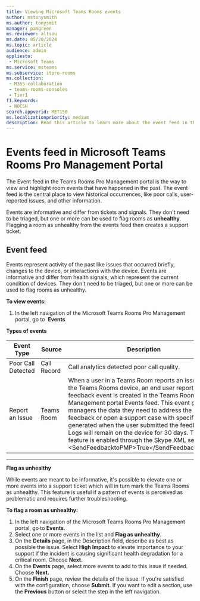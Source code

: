 ```yaml
---
title: Viewing Microsoft Teams Rooms events
author: mstonysmith
ms.author: tonysmit
manager: pamgreen
ms.reviewer: altsou
ms.date: 05/20/2024
ms.topic: article
audience: admin
appliesto:
 - Microsoft Teams
ms.service: msteams
ms.subservice: itpro-rooms
ms.collection:
 - M365-collaboration
 - teams-rooms-consoles
 - Tier1
f1.keywords:
 - NOCSH
search.appverid: MET150
ms.localizationpriority: medium
description: Read this article to learn more about the event feed in the Microsoft Teams Rooms Pro Management portal. 
---
```


# Events feed in Microsoft Teams Rooms Pro Management Portal

The Event feed in the Teams Rooms Pro Management portal is the way to view and highlight room events that have happened in the past. The event feed is the central place to view historical occurrences, like poor calls, user-reported issues, and other information.

Events are informative and differ from tickets and signals. They don't need to be triaged, but one or more can be used to flag rooms as **unhealthy**. Flagging a room as unhealthy from the events feed then creates a support ticket.

## Event feed

Events represent activity of the past like issues that occurred briefly, changes to the device, or interactions with the device. Events are informative and differ from health signals, which represent the current condition of devices. They don't need to be triaged, but one or more can be used to flag rooms as unhealthy.

**To view events:**

1. In the left navigation of the Microsoft Teams Rooms Pro Management portal, go to  **Events**

**Types of events**

|Event Type|Source|Description|
| -------- | -------- | -------- |
|Poor Call Detected|Call Record |Call analytics detected poor call quality.  |
|Report an Issue|Teams Room|When a user in a Teams Room reports an issue from the Teams Rooms device, an end user report feedback event is created in the Teams Rooms Pro Management portal Events feed. This event gives managers the data they need to address the feedback or open a support case with specific logs generated when the user submitted the feedback. Logs will remain on the device for 30 days.  The feature is enabled through the Skype XML setting \<SendFeedbacktoPMP\>True\</SendFeedbacktoPMP\>|

  ------------------------------------------------------------------------
  **Flag as unhealthy**

While events are meant to be informative, it's possible to elevate one or more events into a support ticket which will in turn mark the Teams Rooms as unhealthy. This feature is useful if a pattern of events is perceived as problematic and requires further troubleshooting.

**To flag a room as unhealthy:**

1. In the left navigation of the Microsoft Teams Rooms Pro Management portal, go to **Events**.
2. Select one or more events in the list and **Flag as unhealthy**.
3. On the **Details** page, in the Description field, describe as best as possible the issue. Select **High Impact** to elevate importance to your support if the incident is causing significant health degradation for a critical room. Choose **Next.**
4. On the **Events** page, select more events to add to this issue if needed. Choose **Next.**
5. On the **Finish** page, review the details of the issue. If you're satisfied with the configuration, choose **Submit**. If you want to edit a section, use the **Previous** button or select the step in the left navigation.
